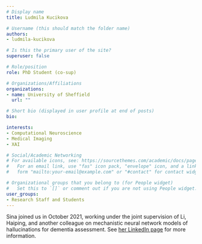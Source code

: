 ```yaml
---
# Display name
title: Ludmila Kucikova

# Username (this should match the folder name)
authors:
- ludmila-kucikova

# Is this the primary user of the site?
superuser: false

# Role/position
role: PhD Student (co-sup)

# Organizations/Affiliations
organizations:
- name: University of Sheffield
  url: ""

# Short bio (displayed in user profile at end of posts)
bio: 

interests:
- Computational Neuroscience
- Medical Imaging
- XAI

# Social/Academic Networking
# For available icons, see: https://sourcethemes.com/academic/docs/page-builder/#icons
#   For an email link, use "fas" icon pack, "envelope" icon, and a link in the
#   form "mailto:your-email@example.com" or "#contact" for contact widget.

# Organizational groups that you belong to (for People widget)
#   Set this to `[]` or comment out if you are not using People widget.
user_groups:
- Research Staff and Students
---
```


Sina joined us in October 2021, working under the joint supervision of Li, Haiping, and another colleague on mechanistic neural network models of hallucinations for dementia assessment. See [her LinkedIn page](https://www.linkedin.com/in/lkucikova/?originalSubdomain=uk) for more information.

